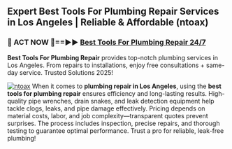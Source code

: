 ## Expert Best Tools For Plumbing Repair Services in Los Angeles | Reliable & Affordable (ntoax)  

<h3>🚿 ACT NOW 🌟==►► <a href="https://tinyurl.com/2ne6vx2x" rel="nofollow">Best Tools For Plumbing Repair 24/7</a></h3>

**Best Tools For Plumbing Repair** provides top-notch plumbing services in Los Angeles. From repairs to installations, enjoy free consultations + same-day service. Trusted Solutions 2025!

[![ntoax](https://i.imgur.com/4PFF4AK.jpeg)](https://tinyurl.com/2ne6vx2x)
When it comes to **plumbing repair in Los Angeles**, using the **best tools for plumbing repair** ensures efficiency and long-lasting results. High-quality pipe wrenches, drain snakes, and leak detection equipment help tackle clogs, leaks, and pipe damage effectively. Pricing depends on material costs, labor, and job complexity—transparent quotes prevent surprises. The process includes inspection, precise repairs, and thorough testing to guarantee optimal performance. Trust a pro for reliable, leak-free plumbing!